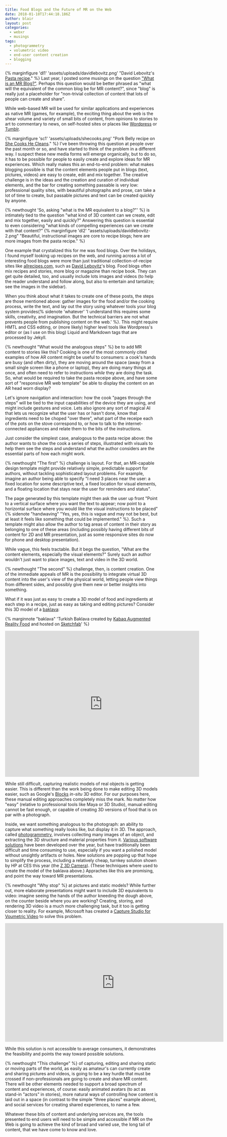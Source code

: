 ```yaml
---
title: Food Blogs and the Future of MR on the Web
date: 2018-01-18T17:44:18.186Z
author: blair
layout: post
categories:
  - webxr
  - musings
tags:
  - photogrammetry
  - volumetric video
  - end-user content creation
  - blogging
---
```

{% marginfigure 'dl1' 'assets/uploads/davidlebovitz.png' "David Lebovitz's [Pasta recipe](https://www.davidlebovitz.com/how-to-make-fresh-pasta-homemade-recipe/)." %}
Last year, I posted some musings on the question ["What is an MR Blog?"](/2017/11/14/what-is-an-mr-blog/). Perhaps this question would be better phrased as "what will the equivalent of the common blog be for MR content?", since "blog" is really just a placeholder for "non-trivial collection of content that lots of people can create and share". 

While web-based MR will be used for similar applications and experiences as native MR (games, for example), the exciting thing about the web is the shear volume and variety of small bits of content, from opinions to stories to art to commentary to news, on self-hosted sites or places like [Wordpress](https://wordpress.com) or [Tumblr](https://www.tumblr.com/).

{% marginfigure 'sc1' 'assets/uploads/shecooks.png' "Pork Belly recipe on [She Cooks He Cleans](https://shecookshecleans.net/2012/04/30/maple-bourbon-smoked-pork-belly/)." %}
I've been throwing this question at people over the past month or so, and have started to think of the problem in a different way. I suspect these new media forms will emerge organically, but to do so, it has to be possible for people to easily create and explore ideas for MR experiences. Which really makes this an end-to-end problem: what makes blogging possible is that the content elements people put in blogs (text, pictures, videos) are easy to create, edit and mix together. The creative challenge is in the ideas and the creation and curation of individual elements, and the bar for creating something passable is very low: professional quality sites, with beautiful photographs and prose, can take a lot of time to create, but passable pictures and text can be created quickly by anyone. 

{% newthought 'So, asking "what is the MR equivalent to a blog?"' %} is intimately tied to the question "what kind of 3D content can we create, edit and mix together, easily and quickly?" Answering this question is essential to even considering "what kinds of compelling experiences can we create with that content?"
{% marginfigure 'dl2' "assets/uploads/davidlebovitz-2.png" "Beautiful, instructional images are core to recipe blogs; here are more images from the pasta recipe." %}

One example that crystalized this for me was food blogs. Over the holidays, I found myself looking up recipes on the web, and running across a lot of interesting food blogs were more than just traditional collection-of-recipe sites like [allrecipes.com](http://allrecipes.com), such as [David Lebovitz](https://www.davidlebovitz.com/)'s blog.
Food blogs often mix recipes and stories, more blog or magazine than recipe book. They can get quite detailed, too, and usually include lots images and videos (to help the reader understand and follow along, but also to entertain and tantalize; see the images in the sidebar). 


When you think about what it takes to create one of these posts, the steps are those mentioned above: gather images for the food and/or the cooking process, write the text, and lay out the story using whatever tools your blog system provides{% sidenote 'whatever' 'I understand this requires some skills, creativity, and imagination. But the technical barriers are not what prevents people from publishing content on the web.' %}. This might require HMTL and CSS editing, or (more likely) higher level tools like Wordpress's editor or (as I use on this blog) Liquid and Markdown tags that are processed by Jekyll.

{% newthought "What would the analogous steps" %} be to add MR content to stories like this? Cooking is one of the most commonly cited examples of how AR content might be useful to consumers: a cook's hands are busy (and often dirty), they are moving around the space (away from a small single screen like a phone or laptop), they are doing many things at once, and often need to refer to instructions _while_ they are doing the task. So, what would be required to take the pasta receipe above, and have some sort of "responsive MR web template" be able to display the content on an AR head worn display?

Let's ignore navigation and interaction: how the cook "pages through the steps" will be tied to the input capabilities of the device they are using, and might include gestures and voice. Lets also ignore any sort of magical AI that lets us recognize what the user has or hasn't done, know that ingredients need to be choped "over there", what part of the receipe each of the pots on the stove correspond to, or how to talk to the internet-connected appliances and relate them to the bits of the instructions. 

Just consider the simplest case, analogous to the pasta recipe above: the author wants to show the cook a series of steps, illustrated with visuals to help them see the steps and understand what the author considers are the essential parts of how each might work.

{% newthought "The first" %} challenge is layout. For that, an MR-capable design template might provide relatively simple, predictable support for authors, without tackling sophisticated layout problems. For example, imagine an author being able to specify "I need 3 places near the user: a fixed location for some descriptive text, a fixed location for visual elements, and a floating location that stays near the user for reminders and status". 

The page generated by this template might then ask the user up front "Point to a vertical surface where you want the text to appear; now point to a horizontal surface where you would like the visual instructions to be placed"{% sidenote "handwaving" "Yes, yes, this is vague and may not be best, but at least it feels like something that could be implemented." %}. Such a template might also allow the author to tag areas of content in their story as belonging to one of these areas (including possibly having different bits of content for 2D and MR presentation, just as some responsive sites do now for phone and desktop presentation).

While vague, this feels tractable. But it begs the question, "What are the content elements, especially the visual elements?" Surely such an author wouldn't just want to place images, text and video in the 3D world. 

{% newthought "The second" %} challenge, then, is content creation.  One of the immediate appeals of MR is the possibility to integrate virtual 3D content into the user's view of the physical world, letting people view things from different sides, and possibly give them new or better insights into something. 

What if it was just as easy to create a 3D model of food and ingredients at each step in a recipe, just as easy as taking and editing pictures?  Consider this 3D model of a 
<a href="https://sketchfab.com/models/7781337f561241e1974809a8c6783efd?utm_medium=embed&utm_source=website&utm_campain=share-popup" target="_blank">baklava</a>:

{% marginnote "baklava" 'Turkish Baklava created by <a href="https://sketchfab.com/kabaq?utm_medium=embed&utm_source=website&utm_campain=share-popup" target="_blank">Kabaq Augmented Reality Food</a> and hosted on <a href="https://sketchfab.com?utm_medium=embed&utm_source=website&utm_campain=share-popup" target="_blank">Sketchfab</a>' %}
<div class="sketchfab-embed-wrapper"><iframe width="640" height="480" src="https://sketchfab.com/models/7781337f561241e1974809a8c6783efd/embed" frameborder="0" allowvr allowfullscreen mozallowfullscreen="true" webkitallowfullscreen="true" onmousewheel=""></iframe>
</div>

While still difficult, capturing realistic models of real objects is getting easier. This is different than the work being done to make editing 3D models easier, such as Google's [Blocks](https://vr.google.com/blocks/) _in-situ_ 3D editor. For our purposes here, these manual editing approaches completely miss the mark. No matter how "easy" (relative to professional tools like Maya or 3D Studio), manual editing cannot be fast enough, or capable of creating 3D versions of food that is on par with a photograph.  

Inside, we want something analogous to the photograph: an ability to capture what something really looks like, but display it in 3D. The approach, called [photogrammetry](https://en.wikipedia.org/wiki/Photogrammetry), involves collecting many images of an object, and extracting the 3D structure and material properties from it. [Various software solutions](https://en.wikipedia.org/wiki/Comparison_of_photogrammetry_software) have been developed over the year, but have traditionally been difficult and time consuming to use, especially if you want a polished model without unsightly artifacts or holes. New solutions are popping up that hope to simplify the process, including a relatively cheap, turnkey solution shown by HP at CES this year (the [Z 3D Camera](http://www8.hp.com/us/en/campaigns/z-3d-camera/overview.html)). (These techniques where used to create the model of the baklava above.) Appraches like this are promising, and point the way toward MR presentations.

{% newthought "Why stop" %} at pictures and static models? While further out, more elaborate presentations might want to include 3D equivalents to video: imagine seeing the hands of the author kneeding the dough above, on the counter beside where you are working? Creating, storing, and rendering 3D video is a much more challenging task, but it too is getting closer to reality. For example, Microsoft has created a [Capture Studio for Voumetric Video](https://www.microsoft.com/en-us/mixed-reality/capture-studios) to solve this problem.

<iframe class='fullwidth' width="720" height="390" src="https://player.vimeo.com/video/251672052" frameborder="0" webkitallowfullscreen mozallowfullscreen allowfullscreen></iframe>

While this solution is not accessible to average consumers, it demonstrates the feasibility and points the way toward possible solutions.

{% newthought "This challenge" %} of capturing, editing and sharing static or moving parts of the world, as easily as amateur's can currently create and sharing pictures and videos, is going to be a key hurdle that must be crossed if non-professionals are going to create and share MR content. There will be other elements needed to support a broad spectrum of content and experiences, of course: easily animated avatars (to act as stand-in "actors" in stories), more natural ways of controlling how content is laid out in a space (in contrast to the simple "three places" example above), and social services for creating shared experiences, to name a few.

Whatever these bits of content and underlying services are, the tools presented to end users will need to be simple and accessible if MR on the Web is going to achieve the kind of broad and varied use, the long tail of content, that we have come to know and love.
